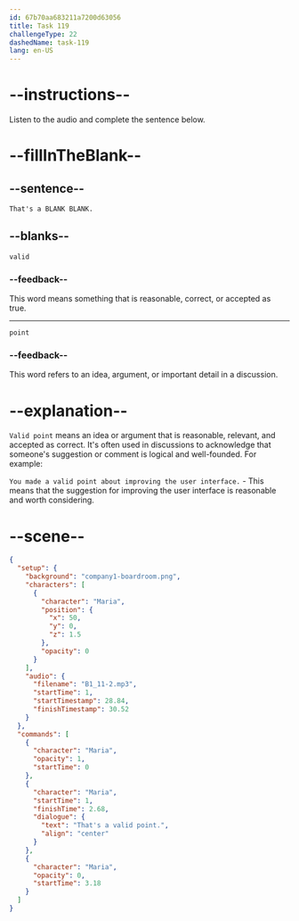 ```yaml
---
id: 67b70aa683211a7200d63056
title: Task 119
challengeType: 22
dashedName: task-119
lang: en-US
---
```


<!-- (audio) Maria: That's a valid point. -->

# --instructions--

Listen to the audio and complete the sentence below.

# --fillInTheBlank--

## --sentence--

`That's a BLANK BLANK.`

## --blanks--

`valid`

### --feedback--

This word means something that is reasonable, correct, or accepted as true.

---

`point`

### --feedback--

This word refers to an idea, argument, or important detail in a discussion.

# --explanation--

`Valid point` means an idea or argument that is reasonable, relevant, and accepted as correct. It's often used in discussions to acknowledge that someone's suggestion or comment is logical and well-founded. For example:

`You made a valid point about improving the user interface.` - This means that the suggestion for improving the user interface is reasonable and worth considering.

# --scene--

```json
{
  "setup": {
    "background": "company1-boardroom.png",
    "characters": [
      {
        "character": "Maria",
        "position": {
          "x": 50,
          "y": 0,
          "z": 1.5
        },
        "opacity": 0
      }
    ],
    "audio": {
      "filename": "B1_11-2.mp3",
      "startTime": 1,
      "startTimestamp": 28.84,
      "finishTimestamp": 30.52
    }
  },
  "commands": [
    {
      "character": "Maria",
      "opacity": 1,
      "startTime": 0
    },
    {
      "character": "Maria",
      "startTime": 1,
      "finishTime": 2.68,
      "dialogue": {
        "text": "That's a valid point.",
        "align": "center"
      }
    },
    {
      "character": "Maria",
      "opacity": 0,
      "startTime": 3.18
    }
  ]
}
```
